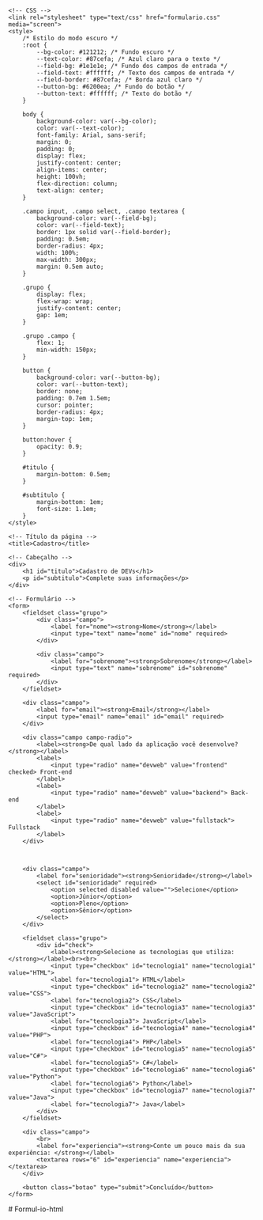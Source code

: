 <!doctype html>
<html>

<head>
    <!-- Metadados -->
    <meta charset="utf-8">
    <meta name="viewport" content="width=device-width, initial-scale=1, shrink-to-fit=no">

    <!-- CSS -->
    <link rel="stylesheet" type="text/css" href="formulario.css" media="screen">
    <style>
        /* Estilo do modo escuro */
        :root {
            --bg-color: #121212; /* Fundo escuro */
            --text-color: #87cefa; /* Azul claro para o texto */
            --field-bg: #1e1e1e; /* Fundo dos campos de entrada */
            --field-text: #ffffff; /* Texto dos campos de entrada */
            --field-border: #87cefa; /* Borda azul claro */
            --button-bg: #6200ea; /* Fundo do botão */
            --button-text: #ffffff; /* Texto do botão */
        }

        body {
            background-color: var(--bg-color);
            color: var(--text-color);
            font-family: Arial, sans-serif;
            margin: 0;
            padding: 0;
            display: flex;
            justify-content: center;
            align-items: center;
            height: 100vh;
            flex-direction: column;
            text-align: center;
        }

        .campo input, .campo select, .campo textarea {
            background-color: var(--field-bg);
            color: var(--field-text);
            border: 1px solid var(--field-border);
            padding: 0.5em;
            border-radius: 4px;
            width: 100%;
            max-width: 300px;
            margin: 0.5em auto;
        }

        .grupo {
            display: flex;
            flex-wrap: wrap;
            justify-content: center;
            gap: 1em;
        }

        .grupo .campo {
            flex: 1;
            min-width: 150px;
        }

        button {
            background-color: var(--button-bg);
            color: var(--button-text);
            border: none;
            padding: 0.7em 1.5em;
            cursor: pointer;
            border-radius: 4px;
            margin-top: 1em;
        }

        button:hover {
            opacity: 0.9;
        }

        #titulo {
            margin-bottom: 0.5em;
        }

        #subtitulo {
            margin-bottom: 1em;
            font-size: 1.1em;
        }
    </style>

    <!-- Título da página -->
    <title>Cadastro</title>
</head>

<body>

    <!-- Cabeçalho -->
    <div>
        <h1 id="titulo">Cadastro de DEVs</h1>
        <p id="subtitulo">Complete suas informações</p>
    </div>

    <!-- Formulário -->
    <form>
        <fieldset class="grupo">
            <div class="campo">
                <label for="nome"><strong>Nome</strong></label>
                <input type="text" name="nome" id="nome" required>
            </div>

            <div class="campo">
                <label for="sobrenome"><strong>Sobrenome</strong></label>
                <input type="text" name="sobrenome" id="sobrenome" required>
            </div>
        </fieldset>

        <div class="campo">
            <label for="email"><strong>Email</strong></label>
            <input type="email" name="email" id="email" required>
        </div>

        <div class="campo campo-radio">
            <label><strong>De qual lado da aplicação você desenvolve?</strong></label>
            <label>
                <input type="radio" name="devweb" value="frontend" checked> Front-end
            </label>
            <label>
                <input type="radio" name="devweb" value="backend"> Back-end
            </label>
            <label>
                <input type="radio" name="devweb" value="fullstack"> Fullstack
            </label>
        </div>
    
        

        <div class="campo">
            <label for="senioridade"><strong>Senioridade</strong></label>
            <select id="senioridade" required>
                <option selected disabled value="">Selecione</option>
                <option>Júnior</option>
                <option>Pleno</option>
                <option>Sênior</option>
            </select>
        </div>

        <fieldset class="grupo">
            <div id="check">
                <label><strong>Selecione as tecnologias que utiliza:</strong></label><br><br>
                <input type="checkbox" id="tecnologia1" name="tecnologia1" value="HTML">
                <label for="tecnologia1"> HTML</label>
                <input type="checkbox" id="tecnologia2" name="tecnologia2" value="CSS">
                <label for="tecnologia2"> CSS</label>
                <input type="checkbox" id="tecnologia3" name="tecnologia3" value="JavaScript">
                <label for="tecnologia3"> JavaScript</label>
                <input type="checkbox" id="tecnologia4" name="tecnologia4" value="PHP">
                <label for="tecnologia4"> PHP</label>
                <input type="checkbox" id="tecnologia5" name="tecnologia5" value="C#">
                <label for="tecnologia5"> C#</label>
                <input type="checkbox" id="tecnologia6" name="tecnologia6" value="Python">
                <label for="tecnologia6"> Python</label>
                <input type="checkbox" id="tecnologia7" name="tecnologia7" value="Java">
                <label for="tecnologia7"> Java</label>
            </div>
        </fieldset>

        <div class="campo">
            <br>
            <label for="experiencia"><strong>Conte um pouco mais da sua experiência: </strong></label>
            <textarea rows="6" id="experiencia" name="experiencia"></textarea>
        </div>

        <button class="botao" type="submit">Concluído</button>
    </form>

</body>

</html># Formul-io-html
